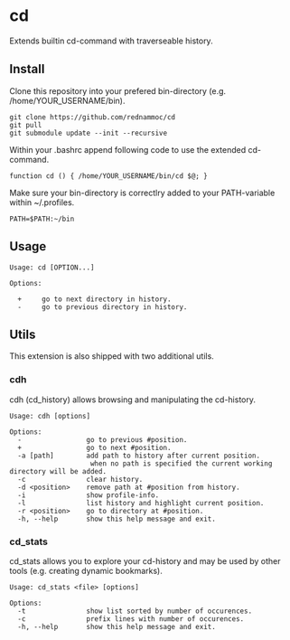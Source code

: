 # cd

Extends builtin cd-command with traverseable history.

## Install

Clone this repository into your prefered bin-directory (e.g. /home/YOUR_USERNAME/bin).

    git clone https://github.com/rednammoc/cd
    git pull
    git submodule update --init --recursive

Within your .bashrc append following code to use the extended cd-command.

    function cd () { /home/YOUR_USERNAME/bin/cd $@; }

Make sure your bin-directory is correctlry added to your PATH-variable within ~/.profiles.

	PATH=$PATH:~/bin

## Usage


    Usage: cd [OPTION...]
    
    Options:
    
      +     go to next directory in history.
      -     go to previous directory in history.


## Utils


This extension is also shipped with two additional utils.

### cdh


cdh (cd_history) allows browsing and manipulating the cd-history.  

    Usage: cdh [options]
             
    Options:
	  -                go to previous #position.
	  +                go to next #position.
	  -a [path]        add path to history after current position.
						when no path is specified the current working directory will be added.
	  -c               clear history.
	  -d <position>    remove path at #position from history.
	  -i               show profile-info.
	  -l               list history and highlight current position.
	  -r <position>    go to directory at #position.
	  -h, --help       show this help message and exit.

### cd_stats

cd_stats allows you to explore your cd-history and may be used by other tools (e.g. creating dynamic bookmarks). 

    Usage: cd_stats <file> [options]
             
    Options:
      -t               show list sorted by number of occurences.
      -c               prefix lines with number of occurences.
      -h, --help       show this help message and exit. 

